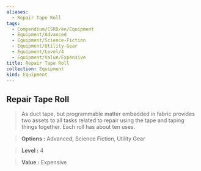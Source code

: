 ```yaml
---
aliases:
  - Repair Tape Roll
tags:
  - Compendium/CSRD/en/Equipment
  - Equipment/Advanced
  - Equipment/Science-Fiction
  - Equipment/Utility-Gear
  - Equipment/Level/4
  - Equipment/Value/Expensive
title: Repair Tape Roll
collection: Equipment
kind: Equipment
---
```

## Repair Tape Roll    
    
>As duct tape, but programmable matter embedded in fabric provides two assets to all tasks related to repair using the tape and taping things together. Each roll has about ten uses.    
> **Options :** Advanced, Science Fiction, Utility Gear    
> **Level :** 4    
> **Value :** Expensive